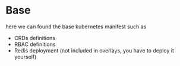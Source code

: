 # Base

here we can found the base kubernetes manifest such as

- CRDs definitions
- RBAC definitions
- Redis deployment (not included in overlays, you have to deploy it yourself)